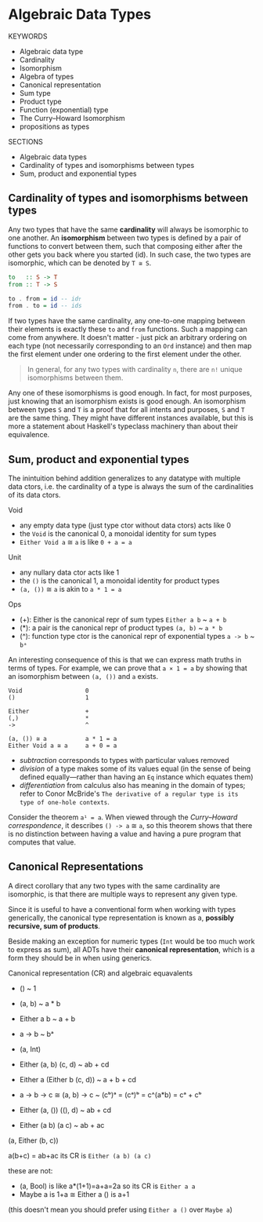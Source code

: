 # Algebraic Data Types

KEYWORDS
- Algebraic data type
- Cardinality
- Isomorphism
- Algebra of types
- Canonical representation
- Sum type
- Product type
- Function (exponential) type
- The Curry–Howard Isomorphism
- propositions as types

SECTIONS
- Algebraic data types
- Cardinality of types and isomorphisms between types
- Sum, product and exponential types



## Cardinality of types and isomorphisms between types

Any two types that have the same **cardinality** will always be isomorphic to one another. An **isomorphism** between two types is defined by a pair of functions to convert between them, such that composing either after the other gets you back where you started (id). In such case, the two types are isomorphic, which can be denoted by `T ≅ S`.

```hs
to   :: S -> T
from :: T -> S

to . from = id -- idᴛ
from . to = id -- ids
```

If two types have the same cardinality, any one-to-one mapping between their elements is exactly these `to` and `from` functions. Such a mapping can come from anywhere. It doesn't matter - just pick an arbitrary ordering on each type (not necessarily corresponding to an `Ord` instance) and then map the first element under one ordering to the first element under the other.

> In general, for any two types with cardinality `n`, there are `n!` unique isomorphisms between them.

Any one of these isomorphisms is good enough. In fact, for most purposes, just knowing that an isomorphism exists is good enough. An isomorphism between types `S` and `T` is a proof that for all intents and purposes, `S` and `T` are the same thing. They might have different instances available, but this is more a statement about Haskell's typeclass machinery than about their equivalence.

## Sum, product and exponential types

The inintuition behind addition generalizes to any datatype with multiple data ctors, i.e. the cardinality of a type is always the sum of the cardinalities of its data ctors.

Void
- any empty data type (just type ctor without data ctors) acts like 0
- the `Void` is the canonical 0, a monoidal identity for sum types
- `Either Void a` ≅ `a` is like `0 + a = a`

Unit
- any nullary data ctor acts like 1
- the `()` is the canonical 1, a monoidal identity for product types
- `(a, ())` ≅ `a` is akin to `a * 1 = a`

Ops
- (+): Either is the canonical repr of sum types
       `Either a b` ~ `a + b`
- (*): a pair is the canonical repr of product types
       `(a, b)` ~ `a * b`
- (^): function type ctor is the canonical repr of exponential types
       `a -> b` ~ `bᵃ`


An interesting consequence of this is that we can express math truths in terms of types. For example, we can prove that `a × 1 = a` by showing that an isomorphism between `(a, ())` and `a` exists.

```
Void                  0
()                    1

Either                +
(,)                   *
->                    ^

(a, ()) ≅ a           a * 1 = a
Either Void a ≅ a     a + 0 = a
```

- *subtraction* corresponds to types with particular values removed
- *division* of a type makes some of its values equal (in the sense of being defined equally—rather than having an `Eq` instance which equates them)
- *differentiation* from calculus also has meaning in the domain of types; refer to Conor McBride's `The derivative of a regular type is its type of one-hole contexts`.


Consider the theorem `a¹ = a`. When viewed through the *Curry–Howard correspondence*, it describes `() -> a` ≅ `a`, so this theorem shows that there is no distinction between having a value and having a pure program that computes that value.

## Canonical Representations

A direct corollary that any two types with the same cardinality are isomorphic, is that there are multiple ways to represent any given type.

Since it is useful to have a conventional form when working with types generically, the canonical type representation is known as a, **possibly recursive, sum of products**.

Beside making an exception for numeric types (`Int` would be too much work to express as sum), all ADTs have their **canonical representation**, which is a form they should be in when using generics.

Canonical representation (CR) and algebraic equavalents

- ()            ~ 1
- (a, b)        ~ a * b
- Either a b    ~ a + b
- a -> b        ~ bᵃ
- (a, Int)

- Either (a, b) (c, d)          ~ ab + cd
- Either a (Either b (c, d))    ~ a + b + cd

- a -> b -> c ≅ (a, b) -> c     ~ (cᵇ)ᵃ = (cᵃ)ᵇ = c^(a*b) = cᵃ + cᵇ

- Either (a, ()) ((), d)          ~ ab + cd

- Either (a b) (a c)            ~ ab + ac

(a, Either (b, c))

a(b+c) = ab+ac its CR is `Either (a b) (a c)`


these are not:
- (a, Bool) is like a*(1+1)=a+a=2a so its CR is `Either a a`
- Maybe a is 1+a ≅ Either a () is a+1

(this doesn't mean you should prefer using `Either a ()` over `Maybe a`)
